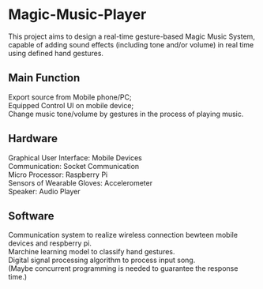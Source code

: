 Magic-Music-Player
==
This project aims to design a real-time gesture-based Magic Music System, capable of adding sound effects (including tone and/or volume) in real time using defined hand gestures.

Main Function
--
Export source from Mobile phone/PC; <br>
Equipped Control UI on mobile device; <br>
Change music tone/volume by gestures in the process of playing music.<br>

Hardware
--
Graphical User Interface: Mobile Devices<br>
Communication: Socket Communication<br>
Micro Processor: Raspberry Pi<br>
Sensors of Wearable Gloves: Accelerometer<br>
Speaker: Audio Player<br>

Software
--
Communication system to realize wireless connection bewteen mobile devices and respberry pi.<br>
Marchine learning model to classify hand gestures.<br>
Digital signal processing algorithm to process input song.<br>
(Maybe concurrent programming is needed to guarantee the response time.)

